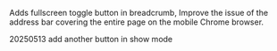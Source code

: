 Adds fullscreen toggle button in breadcrumb, Improve the issue of the address bar covering the entire page on the mobile Chrome browser.

20250513 add another button in show mode
